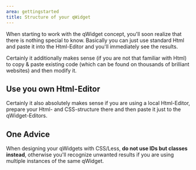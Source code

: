 ```yaml
---
area: gettingstarted
title: Structure of your qWidget
---
```


When starting to work with the qWidget concept, you'll soon realize that there is nothing special to know.
Basically you can just use standard Html and paste it into the Html-Editor and you'll immediately see the results.

Certainly it additionally makes sense (if you are not that familiar with Html) to copy & paste existing code (which can be found on thousands of brilliant websites) and then modify it.

## Use you own Html-Editor
Certainly it also absolutely makes sense if you are using a local Html-Editor, prepare your Html- and CSS-structure there and then paste it just to the qWidget-Editors.

## One Advice
When designing your qWidgets with CSS/Less, **do not use IDs but classes instead**, otherwise you'll recognize unwanted results if you are using multiple instances of the same qWidget.

